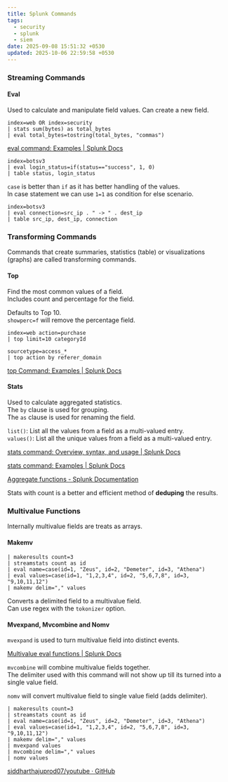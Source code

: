 ```yaml
---
title: Splunk Commands
tags:
  - security
  - splunk
  - siem
date: 2025-09-08 15:51:32 +0530
updated: 2025-10-06 22:59:58 +0530
---
```


### Streaming Commands

#### Eval
Used to calculate and manipulate field values. Can create a new field.  

```
index=web OR index=security 
| stats sum(bytes) as total_bytes 
| eval total_bytes=tostring(total_bytes, "commas")
```

[eval command: Examples \| Splunk Docs](https://help.splunk.com/en/splunk-cloud-platform/search/spl2-search-reference/eval-command/eval-command-examples)

```
index=botsv3
| eval login_status=if(status=="success", 1, 0)
| table status, login_status
```

`case` is better than `if` as it has better handling of the values.  
In case statement we can use `1=1` as condition for else scenario.  

```
index=botsv3
| eval connection=src_ip . " -> " . dest_ip
| table src_ip, dest_ip, connection
```

### Transforming Commands
Commands that create summaries, statistics (table) or visualizations (graphs) are called transforming commands.  

#### Top
Find the most common values of a field.   
Includes count and percentage for the field.  

Defaults to Top 10.  
`showperc=f` will remove the percentage field.  

```
index=web action=purchase 
| top limit=10 categoryId

sourcetype=access_* 
| top action by referer_domain
```

[top Command: Examples \| Splunk Docs](https://help.splunk.com/en/splunk-enterprise/search/spl-search-reference/9.4/search-commands/top#ariaid-title5)

#### Stats
Used to calculate aggregated statistics.  
The `by` clause is used for grouping.  
The `as` clause is used for renaming the field.  

`list()`: List all the values from a field as a multi-valued entry.  
`values()`: List all the unique values from a field as a multi-valued entry.  

[stats command: Overview, syntax, and usage \| Splunk Docs](https://help.splunk.com/en/splunk-cloud-platform/search/spl2-search-reference/stats-command/stats-command-overview-syntax-and-usage#using-the-from-command-instead-0)  

[stats command: Examples \| Splunk Docs](https://help.splunk.com/en/splunk-cloud-platform/search/spl2-search-reference/stats-command/stats-command-examples)  

[Aggregate functions - Splunk Documentation](https://docs.splunk.com/Documentation/Splunk/9.4.2/SearchReference/Aggregatefunctions)

Stats with count is a better and efficient method of **deduping** the results.    

### Multivalue Functions
Internally multivalue fields are treats as arrays.  

#### Makemv

```
| makeresults count=3
| streamstats count as id
| eval name=case(id=1, "Zeus", id=2, "Demeter", id=3, "Athena")
| eval values=case(id=1, "1,2,3,4", id=2, "5,6,7,8", id=3, "9,10,11,12")
| makemv delim="," values
```

Converts a delimited field to a multivalue field.  
Can use regex with the `tokonizer` option.  

#### Mvexpand, Mvcombine and Nomv

`mvexpand` is used to turn multivalue field into distinct events.  

[Multivalue eval functions \| Splunk Docs](https://help.splunk.com/en/splunk-enterprise/search/spl-search-reference/9.4/evaluation-functions/multivalue-eval-functions)

`mvcombine` will combine multivalue fields together.  
The delimiter used with this command will not show up till its turned into a single value field.  

`nomv` will convert multivalue field to single value field (adds delimiter).  

```
| makeresults count=3
| streamstats count as id
| eval name=case(id=1, "Zeus", id=2, "Demeter", id=3, "Athena")
| eval values=case(id=1, "1,2,3,4", id=2, "5,6,7,8", id=3, "9,10,11,12")
| makemv delim="," values
| mvexpand values
| mvcombine delim="," values
| nomv values
```

[siddharthajuprod07/youtube · GitHub](https://github.com/siddharthajuprod07/youtube/blob/master/working_with_mv/query.txt)

